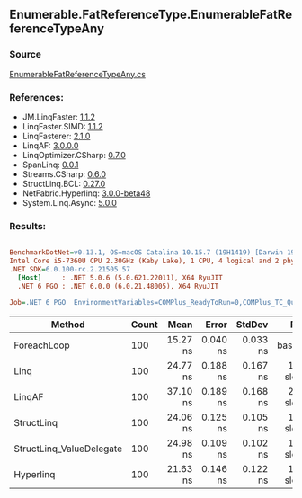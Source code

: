 ﻿## Enumerable.FatReferenceType.EnumerableFatReferenceTypeAny

### Source
[EnumerableFatReferenceTypeAny.cs](../LinqBenchmarks/Enumerable/FatReferenceType/EnumerableFatReferenceTypeAny.cs)

### References:
- JM.LinqFaster: [1.1.2](https://www.nuget.org/packages/JM.LinqFaster/1.1.2)
- LinqFaster.SIMD: [1.1.2](https://www.nuget.org/packages/LinqFaster.SIMD/1.0.3)
- LinqFasterer: [2.1.0](https://www.nuget.org/packages/LinqFasterer/2.1.0)
- LinqAF: [3.0.0.0](https://www.nuget.org/packages/LinqAF/3.0.0.0)
- LinqOptimizer.CSharp: [0.7.0](https://www.nuget.org/packages/LinqOptimizer.CSharp/0.7.0)
- SpanLinq: [0.0.1](https://www.nuget.org/packages/SpanLinq/0.0.1)
- Streams.CSharp: [0.6.0](https://www.nuget.org/packages/Streams.CSharp/0.6.0)
- StructLinq.BCL: [0.27.0](https://www.nuget.org/packages/StructLinq/0.27.0)
- NetFabric.Hyperlinq: [3.0.0-beta48](https://www.nuget.org/packages/NetFabric.Hyperlinq/3.0.0-beta48)
- System.Linq.Async: [5.0.0](https://www.nuget.org/packages/System.Linq.Async/5.0.0)

### Results:
``` ini

BenchmarkDotNet=v0.13.1, OS=macOS Catalina 10.15.7 (19H1419) [Darwin 19.6.0]
Intel Core i5-7360U CPU 2.30GHz (Kaby Lake), 1 CPU, 4 logical and 2 physical cores
.NET SDK=6.0.100-rc.2.21505.57
  [Host]     : .NET 5.0.6 (5.0.621.22011), X64 RyuJIT
  .NET 6 PGO : .NET 6.0.0 (6.0.21.48005), X64 RyuJIT

Job=.NET 6 PGO  EnvironmentVariables=COMPlus_ReadyToRun=0,COMPlus_TC_QuickJitForLoops=1,COMPlus_TieredPGO=1  Runtime=.NET 6.0  

```
|                   Method | Count |     Mean |    Error |   StdDev |        Ratio | RatioSD |  Gen 0 | Allocated |
|------------------------- |------ |---------:|---------:|---------:|-------------:|--------:|-------:|----------:|
|              ForeachLoop |   100 | 15.27 ns | 0.040 ns | 0.033 ns |     baseline |         | 0.0229 |      48 B |
|                     Linq |   100 | 24.77 ns | 0.188 ns | 0.167 ns | 1.62x slower |   0.01x | 0.0229 |      48 B |
|                   LinqAF |   100 | 37.10 ns | 0.189 ns | 0.168 ns | 2.43x slower |   0.01x | 0.0229 |      48 B |
|               StructLinq |   100 | 24.06 ns | 0.125 ns | 0.105 ns | 1.58x slower |   0.01x | 0.0344 |      72 B |
| StructLinq_ValueDelegate |   100 | 24.98 ns | 0.109 ns | 0.102 ns | 1.64x slower |   0.01x | 0.0344 |      72 B |
|                Hyperlinq |   100 | 21.63 ns | 0.146 ns | 0.122 ns | 1.42x slower |   0.01x | 0.0229 |      48 B |
